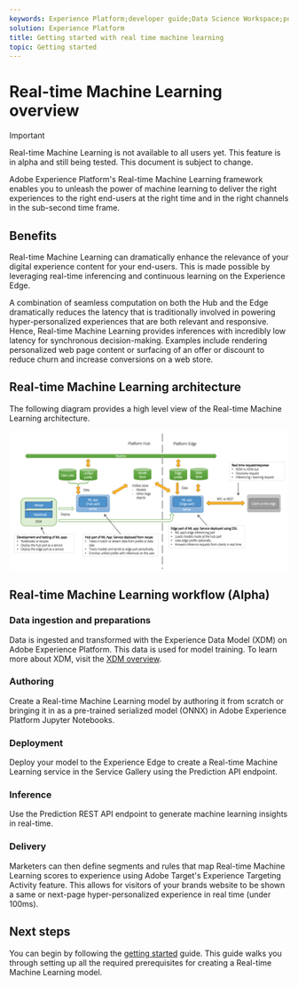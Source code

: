 ```yaml
---
keywords: Experience Platform;developer guide;Data Science Workspace;popular topics;Real time machine learning;
solution: Experience Platform
title: Getting started with real time machine learning
topic: Getting started
---
```


# Real-time Machine Learning overview

>[!IMPORTANT]
>Real-time Machine Learning is not available to all users yet. This feature is in alpha and still being tested. This document is subject to change.

Adobe Experience Platform's Real-time Machine Learning framework enables you to unleash the power of machine learning to deliver the right experiences to the right end-users at the right time and in the right channels in the sub-second time frame.

## Benefits

Real-time Machine Learning can dramatically enhance the relevance of your digital experience content for your end-users. This is made possible by leveraging real-time inferencing and continuous learning on the Experience Edge.

A combination of seamless computation on both the Hub and the Edge dramatically reduces the latency that is traditionally involved in powering hyper-personalized experiences that are both relevant and responsive. Hence, Real-time Machine Learning provides inferences with incredibly low latency for synchronous decision-making. Examples include rendering personalized web page content or surfacing of an offer or discount to reduce churn and increase conversions on a web store.

## Real-time Machine Learning architecture

The following diagram provides a high level view of the Real-time Machine Learning architecture.

![typical Real time ML App](../images/rtml/edge-diagram.png)


## Real-time Machine Learning workflow (Alpha)

### Data ingestion and preparations

Data is ingested and transformed with the Experience Data Model (XDM) on Adobe Experience Platform. This data is used for model training. To learn more about XDM, visit the [XDM overview](../xdm/home.md).

### Authoring

Create a Real-time Machine Learning model by authoring it from scratch or bringing it in as a pre-trained serialized model (ONNX) in Adobe Experience Platform Jupyter Notebooks.

### Deployment

Deploy your model to the Experience Edge to create a Real-time Machine Learning service in the Service Gallery using the Prediction API endpoint.

### Inference

Use the Prediction REST API endpoint to generate machine learning insights in real-time.

### Delivery

Marketers can then define segments and rules that map Real-time Machine Learning scores to experience using Adobe Target's Experience Targeting Activity feature. This allows for visitors of your brands website to be shown a same or next-page hyper-personalized experience in real time (under 100ms).

## Next steps

You can begin by following the [getting started](./getting-started.md) guide. This guide walks you through setting up all the required prerequisites for creating a Real-time Machine Learning model.

